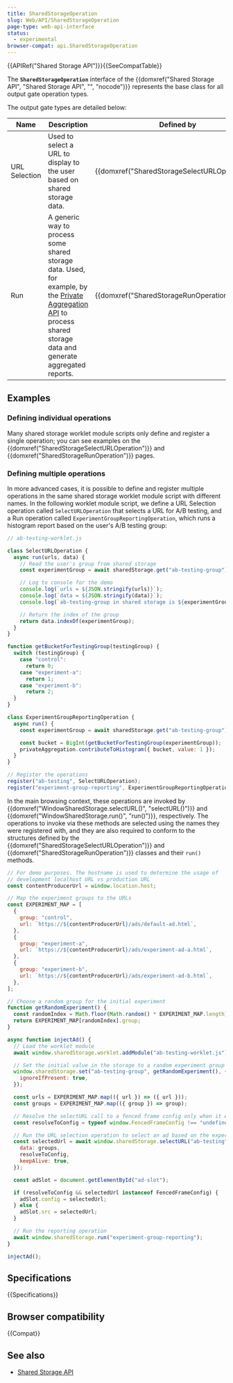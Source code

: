 ```yaml
---
title: SharedStorageOperation
slug: Web/API/SharedStorageOperation
page-type: web-api-interface
status:
  - experimental
browser-compat: api.SharedStorageOperation
---
```


{{APIRef("Shared Storage API")}}{{SeeCompatTable}}

The **`SharedStorageOperation`** interface of the {{domxref("Shared Storage API", "Shared Storage API", "", "nocode")}} represents the base class for all output gate operation types.

The output gate types are detailed below:

<table class="no-markdown">
  <thead>
    <tr>
      <th>Name</th>
      <th>Description</th>
      <th>Defined by</th>
      <th>Invoked by</th>
    </tr>
  </thead>
  <tbody>
    <tr>
      <td>URL Selection</td>
      <td>Used to select a URL to display to the user based on shared storage data.</td>
      <td>{{domxref("SharedStorageSelectURLOperation")}}</td>
      <td>{{domxref("WindowSharedStorage.selectURL()", "selectURL()")}}</td>
    </tr>
    <tr>
      <td>Run</td>
      <td>A generic way to process some shared storage data. Used, for example, by the <a href="https://developer.chrome.com/docs/privacy-sandbox/private-aggregation/">Private Aggregation API</a> to process shared storage data and generate aggregated reports. </td>
      <td>{{domxref("SharedStorageRunOperation")}}</td>
      <td>{{domxref("WindowSharedStorage.run()", "run()")}}</td>
    </tr>
  </tbody>
</table>

## Examples

### Defining individual operations

Many shared storage worklet module scripts only define and register a single operation; you can see examples on the {{domxref("SharedStorageSelectURLOperation")}} and {{domxref("SharedStorageRunOperation")}} pages.

### Defining multiple operations

In more advanced cases, it is possible to define and register multiple operations in the same shared storage worklet module script with different names. In the following worklet module script, we define a URL Selection operation called `SelectURLOperation` that selects a URL for A/B testing, and a Run operation called `ExperimentGroupReportingOperation`, which runs a histogram report based on the user's A/B testing group:

```js
// ab-testing-worklet.js

class SelectURLOperation {
  async run(urls, data) {
    // Read the user's group from shared storage
    const experimentGroup = await sharedStorage.get("ab-testing-group");

    // Log to console for the demo
    console.log(`urls = ${JSON.stringify(urls)}`);
    console.log(`data = ${JSON.stringify(data)}`);
    console.log(`ab-testing-group in shared storage is ${experimentGroup}`);

    // Return the index of the group
    return data.indexOf(experimentGroup);
  }
}

function getBucketForTestingGroup(testingGroup) {
  switch (testingGroup) {
    case "control":
      return 0;
    case "experiment-a":
      return 1;
    case "experiment-b":
      return 2;
  }
}

class ExperimentGroupReportingOperation {
  async run() {
    const experimentGroup = await sharedStorage.get("ab-testing-group");

    const bucket = BigInt(getBucketForTestingGroup(experimentGroup));
    privateAggregation.contributeToHistogram({ bucket, value: 1 });
  }
}

// Register the operations
register("ab-testing", SelectURLOperation);
register("experiment-group-reporting", ExperimentGroupReportingOperation);
```

In the main browsing context, these operations are invoked by {{domxref("WindowSharedStorage.selectURL()", "selectURL()")}} and {{domxref("WindowSharedStorage.run()", "run()")}}, respectively. The operations to invoke via these methods are selected using the names they were registered with, and they are also required to conform to the structures defined by the {{domxref("SharedStorageSelectURLOperation")}} and {{domxref("SharedStorageRunOperation")}} classes and their `run()` methods.

```js
// For demo purposes. The hostname is used to determine the usage of
// development localhost URL vs production URL
const contentProducerUrl = window.location.host;

// Map the experiment groups to the URLs
const EXPERIMENT_MAP = [
  {
    group: "control",
    url: `https://${contentProducerUrl}/ads/default-ad.html`,
  },
  {
    group: "experiment-a",
    url: `https://${contentProducerUrl}/ads/experiment-ad-a.html`,
  },
  {
    group: "experiment-b",
    url: `https://${contentProducerUrl}/ads/experiment-ad-b.html`,
  },
];

// Choose a random group for the initial experiment
function getRandomExperiment() {
  const randomIndex = Math.floor(Math.random() * EXPERIMENT_MAP.length);
  return EXPERIMENT_MAP[randomIndex].group;
}

async function injectAd() {
  // Load the worklet module
  await window.sharedStorage.worklet.addModule("ab-testing-worklet.js");

  // Set the initial value in the storage to a random experiment group
  window.sharedStorage.set("ab-testing-group", getRandomExperiment(), {
    ignoreIfPresent: true,
  });

  const urls = EXPERIMENT_MAP.map(({ url }) => ({ url }));
  const groups = EXPERIMENT_MAP.map(({ group }) => group);

  // Resolve the selectURL call to a fenced frame config only when it exists on the page
  const resolveToConfig = typeof window.FencedFrameConfig !== "undefined";

  // Run the URL selection operation to select an ad based on the experiment group in shared storage
  const selectedUrl = await window.sharedStorage.selectURL("ab-testing", urls, {
    data: groups,
    resolveToConfig,
    keepAlive: true,
  });

  const adSlot = document.getElementById("ad-slot");

  if (resolveToConfig && selectedUrl instanceof FencedFrameConfig) {
    adSlot.config = selectedUrl;
  } else {
    adSlot.src = selectedUrl;
  }

  // Run the reporting operation
  await window.sharedStorage.run("experiment-group-reporting");
}

injectAd();
```

## Specifications

{{Specifications}}

## Browser compatibility

{{Compat}}

## See also

- [Shared Storage API](/en-US/docs/Web/API/Shared_storage_API)
